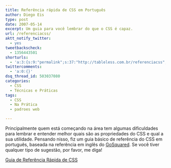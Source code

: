 ```yaml
---
title: Referência rápida de CSS em Português
author: Diego Eis
type: post
date: 2007-05-14
excerpt: Um guia para você lembrar do que o CSS é capaz.
url: /referenciacss/
aktt_notify_twitter:
  - yes
tweetbackscheck:
  - 1356443501
shorturls:
  - 'a:3:{s:9:"permalink";s:37:"http://tableless.com.br/referenciacss";s:7:"tinyurl";s:26:"http://tinyurl.com/3zrh9u5";s:4:"isgd";s:19:"http://is.gd/o9tTR5";}'
twittercomments:
  - 'a:0:{}'
dsq_thread_id: 503037080
categories:
  - CSS
  - Técnicas e Práticas
tags:
  - CSS
  - Na Prática
  - padroes web

---
```

Principalmente quem está começando na área tem algumas dificuldades para lembrar e entender melhor quais são as propriedades do CSS e qual a sua utilidade. Pensando nisso, fiz um guia básico de referência do CSS em português, baseada na referência em inglês do [GoSquared][1]. Se você tiver qualquer tipo de sugestão, por favor, me diga!

[Guia de Referência Rápida de CSS][2]

 [1]: http://gosquared.com/liquidicity/archives/33
 [2]: http://migre.me/4vJNs "Referência CSS"
